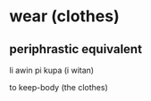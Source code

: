 wear (clothes)
=========

periphrastic equivalent
-------

li awin pi kupa (i witan)

to keep-body (the clothes)